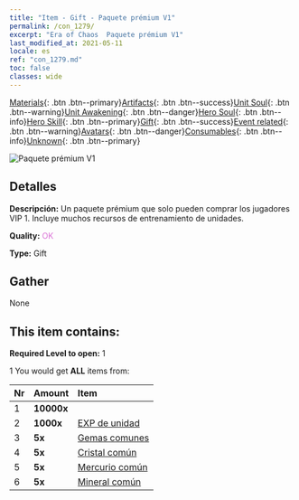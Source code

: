 ```yaml
---
title: "Item - Gift - Paquete prémium V1"
permalink: /con_1279/
excerpt: "Era of Chaos  Paquete prémium V1"
last_modified_at: 2021-05-11
locale: es
ref: "con_1279.md"
toc: false
classes: wide
---
```

 [Materials](/ItemsES/){: .btn .btn--primary}[Artifacts](/ItemsES/Artifacts/){: .btn .btn--success}[Unit Soul](/ItemsES/UnitSoul/){: .btn .btn--warning}[Unit Awakening](/ItemsES/UnitAwakening/){: .btn .btn--danger}[Hero Soul](/ItemsES/HeroSoul/){: .btn .btn--info}[Hero Skill](/ItemsES/HeroSkill/){: .btn .btn--primary}[Gift](/ItemsES/Gift/){: .btn .btn--success}[Event related](/ItemsES/Events/){: .btn .btn--warning}[Avatars](/ItemsES/Avatars/){: .btn .btn--danger}[Consumables](/ItemsES/Consumables/){: .btn .btn--info}[Unknown](/ItemsES/Unknown/){: .btn .btn--primary}

 ![Paquete prémium V1](/images/t/i_905001.png)

## Detalles
 **Descripción:** Un paquete prémium que solo pueden comprar los jugadores VIP 1. Incluye muchos recursos de entrenamiento de unidades.

 **Quality:** <span style="color: #DA70D6">OK</span>

 **Type:** Gift

## Gather

  None

## This item contains:

 **Required Level to open:** 1

 1 You would get **ALL** items  from:

  | Nr | Amount |     Item    |
  |:---|:-------|:------------|
  | 1 |  **10000x** | <i class="fas fa-coins"/> |  | 
  | 2 |  **1000x** | [EXP de unidad](/ItemsES/con_902/) |  | 
  | 3 |  **5x** | [Gemas comunes](/ItemsES/mat_10/) |  | 
  | 4 |  **5x** | [Cristal común](/ItemsES/mat_11/) |  | 
  | 5 |  **5x** | [Mercurio común](/ItemsES/mat_8/) |  | 
  | 6 |  **5x** | [Mineral común](/ItemsES/mat_6/) |  | 
